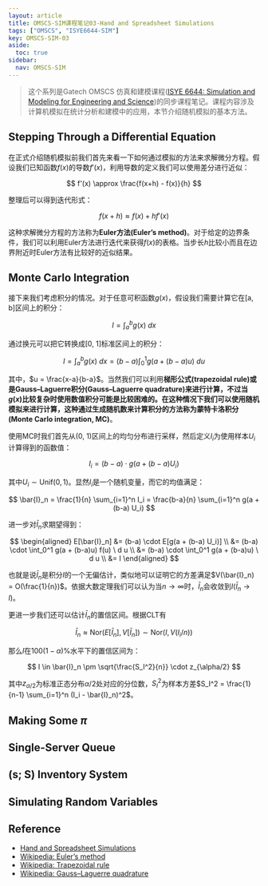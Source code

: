 ```yaml
---
layout: article
title: OMSCS-SIM课程笔记03-Hand and Spreadsheet Simulations
tags: ["OMSCS", "ISYE6644-SIM"]
key: OMSCS-SIM-03
aside:
  toc: true
sidebar:
  nav: OMSCS-SIM
---
```


> 这个系列是Gatech OMSCS 仿真和建模课程([ISYE 6644: Simulation and Modeling for Engineering and Science](https://omscs.gatech.edu/isye-6644-simulation-and-modeling-engineering-and-science))的同步课程笔记。课程内容涉及计算机模拟在统计分析和建模中的应用，本节介绍随机模拟的基本方法。
<!--more-->

## Stepping Through a Differential Equation

在正式介绍随机模拟前我们首先来看一下如何通过模拟的方法来求解微分方程。假设我们已知函数$f(x)$的导数$f'(x)$，利用导数的定义我们可以使用差分进行近似：

$$
f'(x) \approx \frac{f(x+h) - f(x)}{h}
$$

整理后可以得到迭代形式：

$$
f(x+h) \approx f(x) + h f'(x)
$$

这种求解微分方程的方法称为**Euler方法(Euler’s method)**。对于给定的边界条件，我们可以利用Euler方法进行迭代来获得$f(x)$的表格。当步长$h$比较小而且在边界附近时Euler方法有比较好的近似结果。

## Monte Carlo Integration

接下来我们考虑积分的情况。对于任意可积函数$g(x)$，假设我们需要计算它在[a, b]区间上的积分：

$$
I = \int_a^b g(x) \ dx
$$

通过换元可以把它转换成[0, 1]标准区间上的积分：

$$
I = \int_a^b g(x) \ dx = (b-a) \int_0^1 g(a + (b-a) u) \ du
$$

其中，$u = \frac{x-a}{b-a}$。当然我们可以利用**梯形公式(trapezoidal rule)**或是**Gauss–Laguerre积分(Gauss–Laguerre quadrature)**来进行计算，不过当$g(x)$比较复杂时使用数值积分可能是比较困难的。在这种情况下我们可以使用随机模拟来进行计算，这种通过生成随机数来计算积分的方法称为**蒙特卡洛积分(Monte Carlo integration, MC)**。

使用MC时我们首先从(0, 1)区间上的均匀分布进行采样，然后定义$I_i$为使用样本$U_i$计算得到的函数值：

$$
I_i = (b-a) \cdot g(a + (b-a) U_i)
$$

其中$U_i \sim \text{Unif}(0, 1)$。显然$I_i$是一个随机变量，而它的均值满足：

$$
\bar{I}_n = \frac{1}{n} \sum_{i=1}^n I_i = \frac{b-a}{n} \sum_{i=1}^n g(a + (b-a) U_i)
$$

进一步对$\bar{I}_n$求期望得到：

$$
\begin{aligned}
E[\bar{I}_n] &= (b-a) \cdot E[g(a + (b-a) U_i)] \\
&= (b-a) \cdot \int_0^1 g(a + (b-a)u) f(u) \ d u \\
&= (b-a) \cdot \int_0^1 g(a + (b-a)u) \ d u \\
&= I
\end{aligned}
$$

也就是说$\bar{I}_n$是积分$I$的一个无偏估计，类似地可以证明它的方差满足$V(\bar{I}_n) = O(\frac{1}{n})$。依据大数定理我们可以认为当$n \to \infty$时，$\bar{I}_n$会收敛到$I$($\bar{I}_n \to I$)。

更进一步我们还可以估计$\bar{I}_n$的置信区间。根据CLT有

$$
\bar{I}_n \approx \text{Nor}(E[\bar{I}_n], V[\bar{I}_n]) \sim \text{Nor}(I, V(I_i / n))
$$

那么$I$在$100(1-\alpha)\%$水平下的置信区间为：

$$
I \in \bar{I}_n \pm \sqrt{\frac{S_I^2}{n}} \cdot z_{\alpha/2}
$$

其中$z_{\alpha/2}$为标准正态分布$\alpha/2$处对应的分位数，$S_I^2$为样本方差$S_I^2 = \frac{1}{n-1} \sum_{i=1}^n (I_i - \bar{I}_n)^2$。

## Making Some $\pi$

## Single-Server Queue

## (s; S) Inventory System

## Simulating Random Variables

## Reference

- [Hand and Spreadsheet Simulations](https://www2.isye.gatech.edu/~sman/courses/6644/Module03-HandSimulationSlides-210816.pdf)
- [Wikipedia: Euler’s method](https://en.wikipedia.org/wiki/Euler_method#:~:text=The%20Euler%20method%20is%20a,proportional%20to%20the%20step%20size.)
- [Wikipedia: Trapezoidal rule](https://en.wikipedia.org/wiki/Trapezoidal_rule)
- [Wikipedia: Gauss–Laguerre quadrature](https://en.wikipedia.org/wiki/Gauss%E2%80%93Laguerre_quadrature)